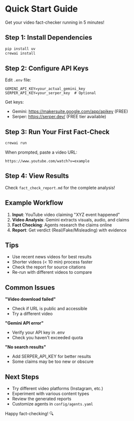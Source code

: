 # Quick Start Guide

Get your video fact-checker running in 5 minutes!

## Step 1: Install Dependencies

```bash
pip install uv
crewai install
```

## Step 2: Configure API Keys

Edit `.env` file:
```env
GEMINI_API_KEY=your_actual_gemini_key
SERPER_API_KEY=your_serper_key  # Optional
```

Get keys:
- Gemini: https://makersuite.google.com/app/apikey (FREE)
- Serper: https://serper.dev/ (FREE tier available)

## Step 3: Run Your First Fact-Check

```bash
crewai run
```

When prompted, paste a video URL:
```
https://www.youtube.com/watch?v=example
```

## Step 4: View Results

Check `fact_check_report.md` for the complete analysis!

## Example Workflow

1. **Input**: YouTube video claiming "XYZ event happened"
2. **Video Analysis**: Gemini extracts visuals, audio, and claims
3. **Fact Checking**: Agents research the claims online
4. **Report**: Get verdict (Real/Fake/Misleading) with evidence

## Tips

- Use recent news videos for best results
- Shorter videos (< 10 min) process faster
- Check the report for source citations
- Re-run with different videos to compare

## Common Issues

**"Video download failed"**
- Check if URL is public and accessible
- Try a different video

**"Gemini API error"**
- Verify your API key in .env
- Check you haven't exceeded quota

**"No search results"**
- Add SERPER_API_KEY for better results
- Some claims may be too new or obscure

## Next Steps

- Try different video platforms (Instagram, etc.)
- Experiment with various content types
- Review the generated reports
- Customize agents in `config/agents.yaml`

Happy fact-checking! 🔍
